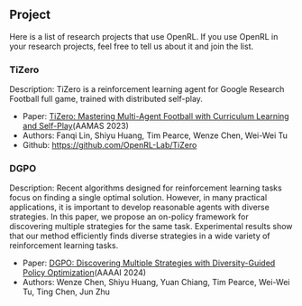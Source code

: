 ## Project

Here is a list of research projects that use OpenRL. 
If you use OpenRL in your research projects, feel free to tell us about it and join the list.

### TiZero

Description: TiZero is a reinforcement learning agent for Google Research Football full game, trained with distributed self-play.

- Paper: [TiZero: Mastering Multi-Agent Football with Curriculum Learning and Self-Play](https://arxiv.org/abs/2302.07515)(AAMAS 2023)
- Authors: Fanqi Lin, Shiyu Huang, Tim Pearce, Wenze Chen, Wei-Wei Tu
- Github: https://github.com/OpenRL-Lab/TiZero

### DGPO

Description: Recent algorithms designed for reinforcement learning tasks focus on finding a single optimal solution. 
However, in many practical applications, it is important to develop reasonable agents with diverse strategies. 
In this paper, we propose an on-policy framework for discovering multiple strategies for the same task.
Experimental results show that our method efficiently finds diverse strategies in a wide variety of reinforcement learning tasks.

- Paper: [DGPO: Discovering Multiple Strategies with Diversity-Guided Policy Optimization](https://arxiv.org/abs/2207.05631)(AAAAI 2024)
- Authors: Wenze Chen, Shiyu Huang, Yuan Chiang, Tim Pearce, Wei-Wei Tu, Ting Chen, Jun Zhu


